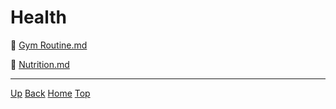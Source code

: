 # Health


📄 [Gym Routine.md](Gym%20Routine.md)

📄 [Nutrition.md](Nutrition.md)

---
<link rel="stylesheet" href="https://use.fontawesome.com/releases/v5.7.2/css/all.css" integrity="sha384-fnmOCqbTlWIlj8LyTjo7mOUStjsKC4pOpQbqyi7RrhN7udi9RwhKkMHpvLbHG9Sr" crossorigin="anonymous">

[<i class="fas fa-arrow-circle-up"></i> Up](../index.md)
[<i class="fas fa-arrow-circle-left"></i> Back](index.md)
[<i class="fas fa-home"></i> Home](/index.md)
<a href="#top"><i class="fas fa-asterisk"></i> Top</a>